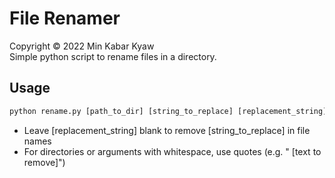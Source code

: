 # File Renamer
Copyright © 2022 Min Kabar Kyaw  
Simple python script to rename files in a directory.

## Usage
```python
python rename.py [path_to_dir] [string_to_replace] [replacement_string]
```
- Leave [replacement_string] blank to remove [string_to_replace] in file names
- For directories or arguments with whitespace, use quotes (e.g. " [text to remove]")
